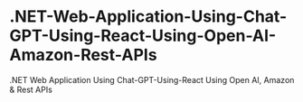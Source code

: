 # .NET-Web-Application-Using-Chat-GPT-Using-React-Using-Open-AI-Amazon-Rest-APIs
.NET Web Application Using Chat-GPT-Using-React Using Open AI, Amazon &amp; Rest APIs
